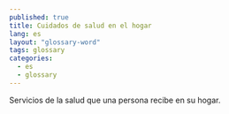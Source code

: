 ```yaml
---
published: true
title: Cuidados de salud en el hogar
lang: es
layout: "glossary-word"
tags: glossary
categories:
  - es
  - glossary
---
```


Servicios de la salud que una persona recibe en su hogar.
